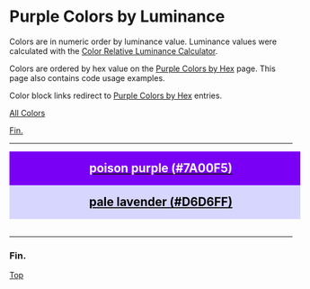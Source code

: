 <!--suppress HtmlUnknownTarget -->
<style>
  div.color-block {
    text-align: center;
  }

  .color-block {
    width: 100%;
    margin: 0;
    padding: 0.5em;
  }

  .black-pass {
    color: black;
  }

  .white-pass {
    color: white;
  }
</style>

# Purple Colors by Luminance

Colors are in numeric order by luminance value. Luminance values were calculated with the
<a href="https://contrastchecker.online/color-relative-luminance-calculator" target="_blank" rel="noopener noreferrer">Color Relative Luminance Calculator</a>.

Colors are ordered by hex value on the [Purple Colors by Hex](./purple-colors-by-hex.md) page.
This page also contains code usage examples.

Color block links redirect to [Purple Colors by Hex](./purple-colors-by-hex.md) entries.

[All Colors](../all-colors.md)

[Fin.](#fin)

----

<!-- luminance: 0.1073014734 -->
<div class="color-block" style="background: #7A00F5;">
  <a href="./purple-colors-by-hex.html#poison-purple-7a00f5">
    <h2 class="color-block white-pass">poison purple (#7A00F5)</h2>
  </a>
</div>

<!-- luminance: 0.696092761 -->
<div class="color-block" style="background: #D6D6FF;">
  <a href="./purple-colors-by-hex.html#pale-lavender-d6d6ff">
    <h2 class="color-block black-pass">pale lavender (#D6D6FF)</h2>
  </a>
</div>
<br/> <!-- only after last entry -->

----

### Fin.

[Top](#purple-colors-by-luminance)
